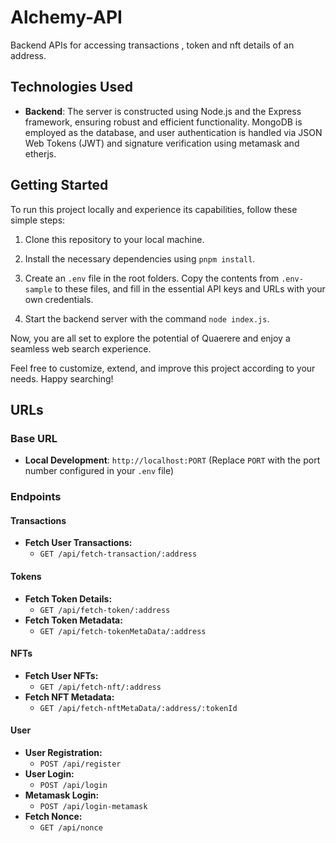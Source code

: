 # Alchemy-API
Backend APIs for accessing transactions , token and nft details of an address.

## Technologies Used

- **Backend**: The server is constructed using Node.js and the Express framework, ensuring robust and efficient functionality. MongoDB is employed as the database, and user authentication is handled via JSON Web Tokens (JWT) and signature verification using metamask and etherjs.

## Getting Started

To run this project locally and experience its capabilities, follow these simple steps:

1. Clone this repository to your local machine.

2. Install the necessary dependencies using `pnpm install`.

4. Create an `.env` file in the root folders. Copy the contents from `.env-sample` to these files, and fill in the essential API keys and URLs with your own credentials.

5. Start the backend server with the command `node index.js`.

Now, you are all set to explore the potential of Quaerere and enjoy a seamless web search experience.

Feel free to customize, extend, and improve this project according to your needs. Happy searching!

## URLs

### Base URL
- **Local Development**: `http://localhost:PORT` (Replace `PORT` with the port number configured in your `.env` file)

### Endpoints

#### Transactions
- **Fetch User Transactions:**
  - `GET /api/fetch-transaction/:address`

#### Tokens
- **Fetch Token Details:**
  - `GET /api/fetch-token/:address`
- **Fetch Token Metadata:**
  - `GET /api/fetch-tokenMetaData/:address`

#### NFTs
- **Fetch User NFTs:**
  - `GET /api/fetch-nft/:address`
- **Fetch NFT Metadata:**
  - `GET /api/fetch-nftMetaData/:address/:tokenId`

#### User
- **User Registration:**
  - `POST /api/register`
- **User Login:**
  - `POST /api/login`
- **Metamask Login:**
  - `POST /api/login-metamask`
- **Fetch Nonce:**
  - `GET /api/nonce`

